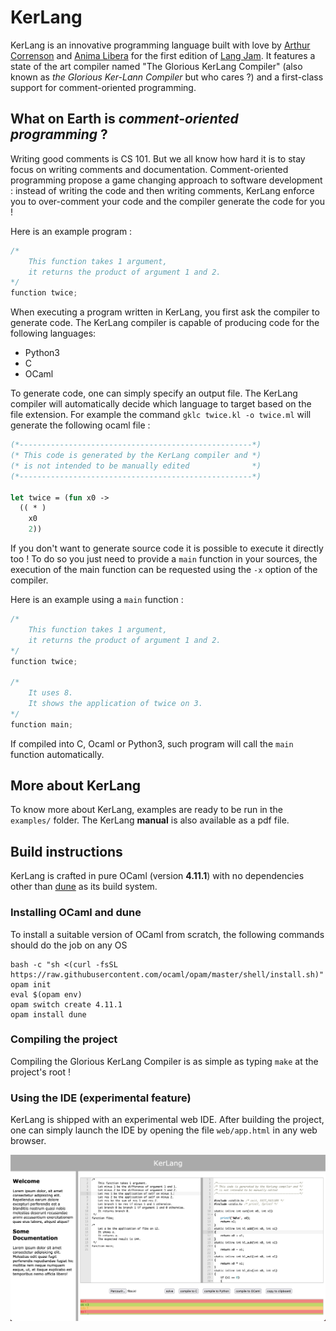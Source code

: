 # KerLang

KerLang is an innovative programming language built with love by [Arthur Correnson](https://github.com/jdrprod) and [Anima Libera](https://github.com/anima-libera) for the first edition of [Lang Jam](https://github.com/langjam/jam0001). It features a state of the art compiler named "The Glorious KerLang Compiler" (also known as *the Glorious Ker-Lann Compiler* but who cares ?) and a first-class support for comment-oriented programming.

## What on Earth is *comment-oriented programming* ?

Writing good comments is CS 101. But we all know how hard it is to stay focus on writing comments and documentation. Comment-oriented programming propose a game changing approach to software development : instead of writing the code and then writing comments, KerLang enforce you to over-comment your code and the compiler generate the code for you !

Here is an example program :

```c
/*
	This function takes 1 argument,
	it returns the product of argument 1 and 2.
*/
function twice;
```

When executing a program written in KerLang, you first ask the compiler to generate code. The KerLang compiler is capable of producing code for the following languages:
+ Python3
+ C
+ OCaml

To generate code, one can simply specify an output file. The KerLang compiler will automatically decide which language to target based on the file extension. For example the command `gklc twice.kl -o twice.ml` will generate the following ocaml file :

```ocaml
(*----------------------------------------------------*)
(* This code is generated by the KerLang compiler and *)
(* is not intended to be manually edited              *)
(*----------------------------------------------------*)

let twice = (fun x0 ->
  (( * )
    x0
    2))
```

If you don't want to generate source code it is possible to execute it directly too ! To do so you just need to provide a `main` function in your sources, the execution of the main function can be requested using the `-x` option of the compiler.

Here is an example using a `main` function :

```c
/*
	This function takes 1 argument,
	it returns the product of argument 1 and 2.
*/
function twice;

/*
	It uses 8.
	It shows the application of twice on 3.
*/
function main;
```

If compiled into C, Ocaml or Python3, such program will call the `main` function automatically.

## More about KerLang

To know more about KerLang, examples are ready to be run in the `examples/` folder. The KerLang **manual** is also available as a pdf file.

## Build instructions

KerLang is crafted in pure OCaml (version **4.11.1**) with no dependencies other than [dune](https://dune.build) as its build system.

### Installing OCaml and dune

To install a suitable version of OCaml from scratch, the following commands should do the job on any OS

```
bash -c "sh <(curl -fsSL https://raw.githubusercontent.com/ocaml/opam/master/shell/install.sh)"
opam init
eval $(opam env)
opam switch create 4.11.1
opam install dune
```

### Compiling the project

Compiling the Glorious KerLang Compiler is as simple as typing `make` at the project's root !

### Using the IDE (experimental feature)

KerLang is shipped with an experimental web IDE. After building the project, one can simply launch the IDE by opening the file `web/app.html` in any web browser.

![ide](img/ide.png)
